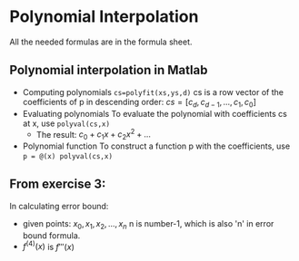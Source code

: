 # Polynomial Interpolation

All the needed formulas are in the formula sheet.

## Polynomial interpolation in Matlab
+ Computing polynomials
    `cs=polyfit(xs,ys,d)`
    cs is a row vector of the coefficients of p in descending order: $cs = [c_d,c_{d-1},...,c_1,c_0]$
+ Evaluating polynomials To evaluate the polynomial with coefficients cs at x, use
  `polyval(cs,x)`
  + The result: $c_0 + c_1x+c_2x^2+...$
+ Polynomial function To construct a function p with the coefficients, use
  `p = @(x) polyval(cs,x)`

## From exercise 3:
In calculating error bound: 
+ given points: $x_0,x_1,x_2,...,x_n$ n is number-1, which is also 'n' in error bound formula.
+ $f^{(4)}(x)$ is $f'''(x)$


